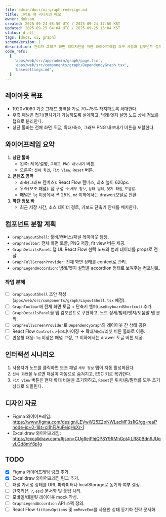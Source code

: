 ```yaml
---
file: admin/docs/ui-graph-redesign.md
title: 그래프 뷰 리디자인 메모
owner: duksan
created: 2025-09-24 08:50 UTC / 2025-09-24 17:50 KST
updated: 2025-09-25 04:04 UTC / 2025-09-25 13:04 KST
status: draft
tags: [docs, ui, graph]
schemaVersion: 1
description: 관리자 그래프 화면 리디자인을 위한 와이어프레임 요구 사항과 컴포넌트 설계 메모
code_refs:
  [
    'apps/web/src/app/admin/graph/page.tsx',
    'apps/web/src/components/graph/DependencyGraph.tsx',
    'basesettings.md',
  ]
---
```


## 레이아웃 목표

- 1920×1080 기준 그래프 영역을 가로 70~75% 차지하도록 확대한다.
- 우측 패널은 접기/펼치기가 가능하도록 설계하고, 범례·엣지 설명·노드 상세 정보를 탭으로 분리한다.
- 상단 툴바는 전체 화면 토글, 확대/축소, 그래프 PNG 내보내기 버튼을 포함한다.

## 와이어프레임 요약

1. **상단 툴바**
   - 왼쪽: 제목/설명, `그래프`, `PNG 내보내기` 버튼.
   - 오른쪽: `전체 화면`, `Fit View`, `Reset` 버튼.
2. **콘텐츠 영역**
   - 좌측(그래프 캔버스): React Flow 캔버스, 최소 높이 620px.
   - 우측(보조 패널): 탭 구성 → `세부 정보`, `상태 범례`, `엣지 타입`, `도움말`.
   - 패널은 `lg` 이상에서 폭 25%, `md` 이하에서는 drawer/모달로 전환.
3. **하단 정보 바**
   - 최근 저장 시간, 소스 데이터 경로, 키보드 단축키 안내를 배치한다.

## 컴포넌트 분할 계획

- `GraphLayoutShell`: 툴바/캔버스/패널 레이아웃 담당.
- `GraphToolbar`: 전체 화면 토글, PNG 저장, fit view 버튼 제공.
- `GraphDetailsPanel`: 탭 UI. React Flow 선택 노드와 범례 데이터를 props로 전달.
- `GraphFullScreenProvider`: 전체 화면 상태를 context로 관리.
- `GraphLegendAccordion`: 범례/엣지 설명을 accordion 형태로 보여주는 컴포넌트.

### 작업 분해

- [ ] `GraphLayoutShell` 초안 작성 (`apps/web/src/components/graph/LayoutShell.tsx` 예정).
- [ ] `GraphToolbar`에 전체 화면 토글 + 단축키 헬퍼(`useKeyboardShortcut`) 추가.
- [ ] `GraphDetailsPanel`을 탭 컴포넌트로 구현하고, 노드 상세/범례/엣지/도움말 탭 분리.
- [ ] `GraphFullScreenProvider`로 `DependencyGraph`와 레이아웃 간 상태 공유.
- [ ] React Flow `Controls` 커스터마이징 → 확대/축소/리셋 버튼 툴바로 이동.
- [ ] 반응형 대응: `lg` 이상은 패널 고정, 그 이하에서는 drawer 토글 버튼 제공.

## 인터랙션 시나리오

1. 사용자가 노드를 클릭하면 보조 패널 `세부 정보` 탭이 자동 활성화된다.
2. `전체 화면`을 누르면 패널이 자동으로 숨겨지고, ESC 키로 복귀한다.
3. `Fit View` 버튼은 현재 확대 비율을 초기화하고, `Reset`은 위치/줌/필터를 모두 초기 상태로 되돌린다.

## 디자인 자료

- Figma 와이어프레임: https://www.figma.com/design/LEVwW25Z2pNWLacMF3s1iG/gg-real?node-id=0-1&t=ci1hFjAuFeiqHsXr-1
- Excalidraw 와이어프레임: https://excalidraw.com/#json=CUgRejPhjQP8Y9RMhGpt4,LR80Bdn6JUqyLGd8mY6p1g

## TODO

- [x] Figma 와이어프레임 링크 추가.
- [x] Excalidraw 와이어프레임 링크 추가.
- [ ] 패널 가시성 상태를 URL 파라미터나 localStorage로 동기화 여부 결정.
- [ ] 단축키(`f`, `?`, `esc`) 문서화 및 툴팁 처리.
- [ ] 모바일/태블릿 레이아웃 mock 작성.
- [ ] `GraphLegendAccordion` API 스펙 정의.
- [ ] React Flow `fitViewOptions` 및 `onMoveEnd`를 사용한 상태 동기화 전략 문서화.
